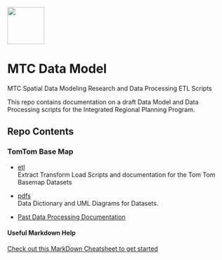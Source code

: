 

<a href="url"><img src="http://gis.mtc.ca.gov/mtcimages/mtcgisLogo.png" align="top" height="84" width="84" ></a>  

# MTC Data Model
MTC Spatial Data Modeling Research and Data Processing ETL Scripts  

This repo contains documentation on a draft Data Model and Data Processing scripts for the Integrated Regional Planning Program.  

## Repo Contents   
### TomTom Base Map   

- [etl](https://bayareametro.github.io/MTCDataModel/TomTom%20Base%20Map/etl/)  
Extract Transform Load Scripts and documentation for the Tom Tom Basemap Datasets  

- [pdfs](https://bayareametro.github.io/MTCDataModel/TomTom%20Base%20Map/pdfs)  
Data Dictionary and UML Diagrams for Datasets.  

- [Past Data Processing Documentation](https://bayareametro.github.io/MTCDataModel/TomTom%20Base%20Map/pdfs/Procedures%20for%20Processing%20New%20TomTom%20Basemap%20Data.pdf)  

#### Useful Markdown Help
[Check out this MarkDown Cheatsheet to get started](https://github.com/adam-p/markdown-here/wiki/Markdown-Cheatsheet)
